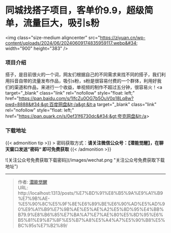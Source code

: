 # 同城找搭子项目，客单价9.9，超级简单，流量巨大，吸引s粉


&lt;img class=&#34;size-medium aligncenter&#34; src=&#34;https://ziyuan.cn/wp-content/uploads/2024/06/20240609174835959117.webp&#34; width=&#34;900&#34; height=&#34;383&#34; /&gt;
###  项目介绍

搭子，是目前很火的一个词，网友们根据自己的不同需求来找不同的搭子，我们利用抖音自带的流量发布作品，吸引s粉，s粉是很容易付费的一个群体，利用好我们的渠道和作品，来进行一个收益，单视频的制作不超过五分钟，很容易火！&lt;a target=&#34;_blank&#34; class=&#34;link&#34; rel=&#34;nofollow&#34; style=&#34;float: left;&#34; href=&#34;https://pan.baidu.com/s/1lfcZu0OG7b5OuV0p18Lq8w?pwd=8888&#34;&gt;百度网盘&lt;/a&gt;&lt;a target=&#34;_blank&#34; class=&#34;link&#34; rel=&#34;nofollow&#34; style=&#34;float: left;&#34; href=&#34;https://pan.quark.cn/s/0ef31f6730dc&#34;&gt;夸克网盘&lt;/a&gt;

### 下载地址




{{&lt; admonition tip &gt;}}
&gt; 密码获取方式：**请关注微信公众号：【潜能觉醒】，在聊天窗口发送”密码“ 即可免费获取**
{{&lt; /admonition &gt;}}


![关注公众号免费获取下载密码](/images/wechat.png &#34;关注公众号免费获取下载地址&#34;)

---

> 作者: [潜能觉醒](/)  
> URL: http://localhost:1313/posts/%E7%BD%91%E8%B5%9A%E9%A1%B9%E7%9B%AE-%E5%90%8C%E5%9F%8E%E6%89%BE%E6%90%AD%E5%AD%90%E9%A1%B9%E7%9B%AE%E5%AE%A2%E5%8D%95%E4%BB%B79.9%E8%B6%85%E7%BA%A7%E7%AE%80%E5%8D%95%E6%B5%81%E9%87%8F%E5%B7%A8%E5%A4%A7%E5%90%B8%E5%BC%95s%E7%B2%89/  

